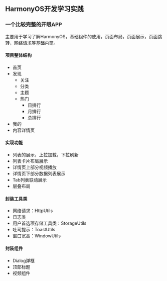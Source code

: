 ## HarmonyOS开发学习实践

### 一个比较完整的开眼APP
主要用于学习了解HarmonyOS，基础组件的使用，页面布局，页面展示，页面跳转，网络请求等基础内筒。

#### 项目整体结构
- 首页
- 发现
    - 关注
    - 分类
    - 主题
  - 热门
    - 日排行
    - 月排行
    - 总排行
- 我的
- 内容详情页

#### 实现功能
- 列表的展示，上拉加载，下拉刷新
- 列表卡片布局展示
- 详情页上部分视频播放
- 详情页下部分数据列表展示
- Tab列表联动展示
- 层叠布局

#### 封装工具类
- 网络请求：HttpUtils
- 日志类
- 用户首选项存储工具类：StorageUtils
- 吐司提示：ToastUtils
- 窗口宽高：WindowUtils

#### 封装组件
- Dialog弹框
- 顶部标题
- 视频组件
